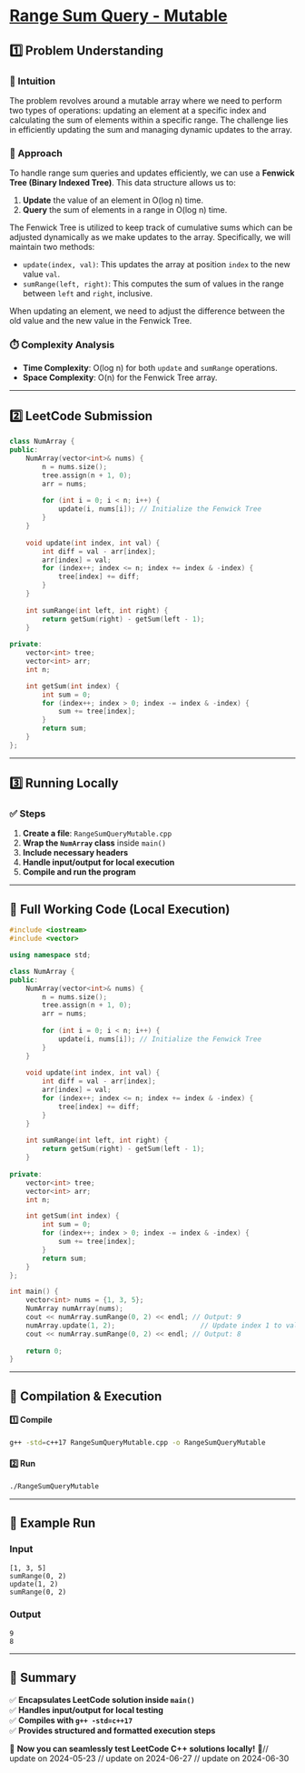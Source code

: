 # **[Range Sum Query - Mutable](https://leetcode.com/problems/range-sum-query-mutable/description/)**  

## **1️⃣ Problem Understanding**  
### **📌 Intuition**  
The problem revolves around a mutable array where we need to perform two types of operations: updating an element at a specific index and calculating the sum of elements within a specific range. The challenge lies in efficiently updating the sum and managing dynamic updates to the array.

### **🚀 Approach**  
To handle range sum queries and updates efficiently, we can use a **Fenwick Tree (Binary Indexed Tree)**. This data structure allows us to:
1. **Update** the value of an element in O(log n) time.
2. **Query** the sum of elements in a range in O(log n) time.

The Fenwick Tree is utilized to keep track of cumulative sums which can be adjusted dynamically as we make updates to the array. Specifically, we will maintain two methods:
- `update(index, val)`: This updates the array at position `index` to the new value `val`.
- `sumRange(left, right)`: This computes the sum of values in the range between `left` and `right`, inclusive.

When updating an element, we need to adjust the difference between the old value and the new value in the Fenwick Tree.

### **⏱️ Complexity Analysis**  
- **Time Complexity**: O(log n) for both `update` and `sumRange` operations.  
- **Space Complexity**: O(n) for the Fenwick Tree array.

---  

## **2️⃣ LeetCode Submission**  
```cpp
class NumArray {
public:
    NumArray(vector<int>& nums) {
        n = nums.size();
        tree.assign(n + 1, 0);
        arr = nums;
        
        for (int i = 0; i < n; i++) {
            update(i, nums[i]); // Initialize the Fenwick Tree
        }
    }
    
    void update(int index, int val) {
        int diff = val - arr[index]; 
        arr[index] = val;
        for (index++; index <= n; index += index & -index) {
            tree[index] += diff; 
        }
    }
    
    int sumRange(int left, int right) {
        return getSum(right) - getSum(left - 1); 
    }
    
private:
    vector<int> tree; 
    vector<int> arr; 
    int n; 

    int getSum(int index) {
        int sum = 0;
        for (index++; index > 0; index -= index & -index) {
            sum += tree[index]; 
        }
        return sum;
    }
};
```  

---  

## **3️⃣ Running Locally**  
### **✅ Steps**  
1. **Create a file**: `RangeSumQueryMutable.cpp`  
2. **Wrap the `NumArray` class** inside `main()`  
3. **Include necessary headers**  
4. **Handle input/output for local execution**  
5. **Compile and run the program**  

---  

## **📝 Full Working Code (Local Execution)**  
```cpp
#include <iostream>
#include <vector>

using namespace std;

class NumArray {
public:
    NumArray(vector<int>& nums) {
        n = nums.size();
        tree.assign(n + 1, 0);
        arr = nums;
        
        for (int i = 0; i < n; i++) {
            update(i, nums[i]); // Initialize the Fenwick Tree
        }
    }
    
    void update(int index, int val) {
        int diff = val - arr[index]; 
        arr[index] = val;
        for (index++; index <= n; index += index & -index) {
            tree[index] += diff; 
        }
    }
    
    int sumRange(int left, int right) {
        return getSum(right) - getSum(left - 1); 
    }
    
private:
    vector<int> tree; 
    vector<int> arr; 
    int n; 

    int getSum(int index) {
        int sum = 0;
        for (index++; index > 0; index -= index & -index) {
            sum += tree[index]; 
        }
        return sum;
    }
};

int main() {
    vector<int> nums = {1, 3, 5};
    NumArray numArray(nums);
    cout << numArray.sumRange(0, 2) << endl; // Output: 9
    numArray.update(1, 2);                     // Update index 1 to value 2
    cout << numArray.sumRange(0, 2) << endl; // Output: 8
   
    return 0;
}
```  

---  

## **🔧 Compilation & Execution**  
#### **1️⃣ Compile**  
```bash
g++ -std=c++17 RangeSumQueryMutable.cpp -o RangeSumQueryMutable
```  

#### **2️⃣ Run**  
```bash
./RangeSumQueryMutable
```  

---  

## **🎯 Example Run**  
### **Input**  
```
[1, 3, 5]
sumRange(0, 2)
update(1, 2)
sumRange(0, 2)
```  
### **Output**  
```
9
8
```  

---  

## **📌 Summary**  
✅ **Encapsulates LeetCode solution inside `main()`**  
✅ **Handles input/output for local testing**  
✅ **Compiles with `g++ -std=c++17`**  
✅ **Provides structured and formatted execution steps**  

🚀 **Now you can seamlessly test LeetCode C++ solutions locally!** 🚀// update on 2024-05-23
// update on 2024-06-27
// update on 2024-06-30
